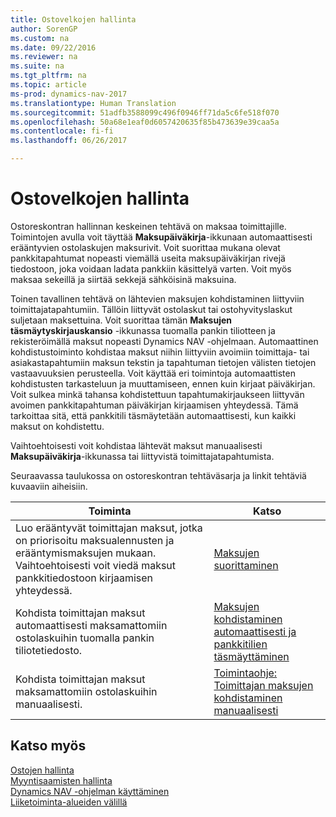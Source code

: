 ```yaml
---
title: Ostovelkojen hallinta
author: SorenGP
ms.custom: na
ms.date: 09/22/2016
ms.reviewer: na
ms.suite: na
ms.tgt_pltfrm: na
ms.topic: article
ms-prod: dynamics-nav-2017
ms.translationtype: Human Translation
ms.sourcegitcommit: 51adfb3588099c496f0946ff71da5c6fe518f070
ms.openlocfilehash: 50a68e1eaf0d6057420635f85b473639e39caa5a
ms.contentlocale: fi-fi
ms.lasthandoff: 06/26/2017

---
```


# <a name="manage-payables"></a>Ostovelkojen hallinta
Ostoreskontran hallinnan keskeinen tehtävä on maksaa toimittajille. Toimintojen avulla voit täyttää **Maksupäiväkirja**-ikkunaan automaattisesti erääntyvien ostolaskujen maksurivit. Voit suorittaa mukana olevat pankkitapahtumat nopeasti viemällä useita maksupäiväkirjan rivejä tiedostoon, joka voidaan ladata pankkiin käsittelyä varten. Voit myös maksaa sekeillä ja siirtää sekkejä sähköisinä maksuina.

Toinen tavallinen tehtävä on lähtevien maksujen kohdistaminen liittyviin toimittajatapahtumiin. Tällöin liittyvät ostolaskut tai ostohyvityslaskut suljetaan maksettuina. Voit suorittaa tämän **Maksujen täsmäytyskirjauskansio** -ikkunassa tuomalla pankin tiliotteen ja rekisteröimällä maksut nopeasti Dynamics NAV -ohjelmaan. Automaattinen kohdistustoiminto kohdistaa maksut niihin liittyviin avoimiin toimittaja- tai asiakastapahtumiin maksun tekstin ja tapahtuman tietojen välisten tietojen vastaavuuksien perusteella. Voit käyttää eri toimintoja automaattisten kohdistusten tarkasteluun ja muuttamiseen, ennen kuin kirjaat päiväkirjan. Voit sulkea minkä tahansa kohdistettuun tapahtumakirjaukseen liittyvän avoimen pankkitapahtuman päiväkirjan kirjaamisen yhteydessä. Tämä tarkoittaa sitä, että pankkitili täsmäytetään automaattisesti, kun kaikki maksut on kohdistettu.

Vaihtoehtoisesti voit kohdistaa lähtevät maksut manuaalisesti **Maksupäiväkirja**-ikkunassa tai liittyvistä toimittajatapahtumista.

Seuraavassa taulukossa on ostoreskontran tehtäväsarja ja linkit tehtäviä kuvaaviin aiheisiin.

|Toiminta |Katso |
|---|----|
|Luo erääntyvät toimittajan maksut, jotka on priorisoitu maksualennusten ja erääntymismaksujen mukaan. Vaihtoehtoisesti voit viedä maksut pankkitiedostoon kirjaamisen yhteydessä.|[Maksujen suorittaminen](payables-make-payments.md)|
|Kohdista toimittajan maksut automaattisesti maksamattomiin ostolaskuihin tuomalla pankin tiliotetiedosto.|[Maksujen kohdistaminen automaattisesti ja pankkitilien täsmäyttäminen](receivables-apply-payments-auto-reconcile-bank-accounts.md)|
|Kohdista toimittajan maksut maksamattomiin ostolaskuihin manuaalisesti.|[Toimintaohje: Toimittajan maksujen kohdistaminen manuaalisesti](payables-how-apply-purchase-transactions-manually.md)|

## <a name="see-also"></a>Katso myös
[Ostojen hallinta](purchasing-manage-purchasing.md)  
[Myyntisaamisten hallinta](receivables-manage-receivables.md)  
[Dynamics NAV -ohjelman käyttäminen](ui-work-product.md)  
[Liiketoiminta-alueiden välillä](ui-across-business-areas.md)

